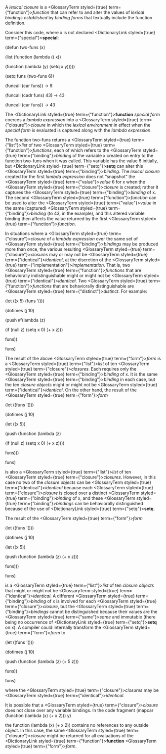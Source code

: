  



A *lexical closure* is a <GlossaryTerm styled={true} term={"function"}><i>function</i></GlossaryTerm> that can refer to and alter the values of *lexical bindings established* by *binding forms* that textually include the function definition. 



Consider this code, where x is not declared <DictionaryLink styled={true} term={"special"}><b>special</b></DictionaryLink>: 



(defun two-funs (x) 



(list (function (lambda () x)) 



(function (lambda (y) (setq x y))))) 



(setq funs (two-funs 6)) 



(funcall (car funs)) → 6 



(funcall (cadr funs) 43) → 43 



(funcall (car funs)) → 43 



The <DictionaryLink styled={true} term={"function"}><b>function</b></DictionaryLink> *special form* coerces a *lambda expression* into a <GlossaryTerm styled={true} term={"closure"}><i>closure</i></GlossaryTerm> in which the *lexical environment* in effect when the *special form* is evaluated is captured along with the *lambda expression*. 



The function two-funs returns a <GlossaryTerm styled={true} term={"list"}><i>list</i></GlossaryTerm> of two <GlossaryTerm styled={true} term={"function"}><i>functions</i></GlossaryTerm>, each of which refers to the <GlossaryTerm styled={true} term={"binding"}><i>binding</i></GlossaryTerm> of the variable x created on entry to the function two-funs when it was called. This variable has the value 6 initially, but <DictionaryLink styled={true} term={"setq"}><b>setq</b></DictionaryLink> can alter this <GlossaryTerm styled={true} term={"binding"}><i>binding</i></GlossaryTerm>. The *lexical closure* created for the first *lambda expression* does not “snapshot” the <GlossaryTerm styled={true} term={"value"}><i>value</i></GlossaryTerm> 6 for x when the <GlossaryTerm styled={true} term={"closure"}><i>closure</i></GlossaryTerm> is created; rather it captures the <GlossaryTerm styled={true} term={"binding"}><i>binding</i></GlossaryTerm> of x. The second <GlossaryTerm styled={true} term={"function"}><i>function</i></GlossaryTerm> can be used to alter the <GlossaryTerm styled={true} term={"value"}><i>value</i></GlossaryTerm> in the same (captured) <GlossaryTerm styled={true} term={"binding"}><i>binding</i></GlossaryTerm> (to 43, in the example), and this altered variable binding then affects the value returned by the first <GlossaryTerm styled={true} term={"function"}><i>function</i></GlossaryTerm>.  







In situations where a <GlossaryTerm styled={true} term={"closure"}><i>closure</i></GlossaryTerm> of a *lambda expression* over the same set of <GlossaryTerm styled={true} term={"binding"}><i>bindings</i></GlossaryTerm> may be produced more than once, the various resulting <GlossaryTerm styled={true} term={"closure"}><i>closures</i></GlossaryTerm> may or may not be <GlossaryTerm styled={true} term={"identical"}><i>identical</i></GlossaryTerm>, at the discretion of the <GlossaryTerm styled={true} term={"implementation"}><i>implementation</i></GlossaryTerm>. That is, two <GlossaryTerm styled={true} term={"function"}><i>functions</i></GlossaryTerm> that are behaviorally indistinguishable might or might not be <GlossaryTerm styled={true} term={"identical"}><i>identical</i></GlossaryTerm>. Two <GlossaryTerm styled={true} term={"function"}><i>functions</i></GlossaryTerm> that are behaviorally distinguishable are <GlossaryTerm styled={true} term={"distinct"}><i>distinct</i></GlossaryTerm>. For example: 



(let ((x 5) (funs ’())) 



(dotimes (j 10) 



(push #’(lambda (z) 



(if (null z) (setq x 0) (+ x z))) 



funs)) 



funs) 



The result of the above <GlossaryTerm styled={true} term={"form"}><i>form</i></GlossaryTerm> is a <GlossaryTerm styled={true} term={"list"}><i>list</i></GlossaryTerm> of ten <GlossaryTerm styled={true} term={"closure"}><i>closures</i></GlossaryTerm>. Each requires only the <GlossaryTerm styled={true} term={"binding"}><i>binding</i></GlossaryTerm> of x. It is the same <GlossaryTerm styled={true} term={"binding"}><i>binding</i></GlossaryTerm> in each case, but the ten *closure objects* might or might not be <GlossaryTerm styled={true} term={"identical"}><i>identical</i></GlossaryTerm>. On the other hand, the result of the <GlossaryTerm styled={true} term={"form"}><i>form</i></GlossaryTerm> 



(let ((funs ’())) 



(dotimes (j 10) 



(let ((x 5)) 



(push (function (lambda (z) 



(if (null z) (setq x 0) (+ x z)))) 



funs))) 



funs) 



is also a <GlossaryTerm styled={true} term={"list"}><i>list</i></GlossaryTerm> of ten <GlossaryTerm styled={true} term={"closure"}><i>closures</i></GlossaryTerm>. However, in this case no two of the *closure objects* can be <GlossaryTerm styled={true} term={"identical"}><i>identical</i></GlossaryTerm> because each <GlossaryTerm styled={true} term={"closure"}><i>closure</i></GlossaryTerm> is closed over a distinct <GlossaryTerm styled={true} term={"binding"}><i>binding</i></GlossaryTerm> of x, and these <GlossaryTerm styled={true} term={"binding"}><i>bindings</i></GlossaryTerm> can be behaviorally distinguished because of the use of <DictionaryLink styled={true} term={"setq"}><b>setq</b></DictionaryLink>. 



The result of the <GlossaryTerm styled={true} term={"form"}><i>form</i></GlossaryTerm> 



(let ((funs ’())) 



(dotimes (j 10) 



(let ((x 5)) 



(push (function (lambda (z) (+ x z))) 



funs))) 



funs) 



is a <GlossaryTerm styled={true} term={"list"}><i>list</i></GlossaryTerm> of ten *closure objects* that might or might not be <GlossaryTerm styled={true} term={"identical"}><i>identical</i></GlossaryTerm>. A different <GlossaryTerm styled={true} term={"binding"}><i>binding</i></GlossaryTerm> of x is involved for each <GlossaryTerm styled={true} term={"closure"}><i>closure</i></GlossaryTerm>, but the <GlossaryTerm styled={true} term={"binding"}><i>bindings</i></GlossaryTerm> cannot be distinguished because their values are the <GlossaryTerm styled={true} term={"same"}><i>same</i></GlossaryTerm> and immutable (there being no occurrence of <DictionaryLink styled={true} term={"setq"}><b>setq</b></DictionaryLink> on x). A compiler could internally transform the <GlossaryTerm styled={true} term={"form"}><i>form</i></GlossaryTerm> to 



(let ((funs ’())) 



(dotimes (j 10) 



(push (function (lambda (z) (+ 5 z))) 



funs)) 



funs)  







where the <GlossaryTerm styled={true} term={"closure"}><i>closures</i></GlossaryTerm> may be <GlossaryTerm styled={true} term={"identical"}><i>identical</i></GlossaryTerm>. 



It is possible that a <GlossaryTerm styled={true} term={"closure"}><i>closure</i></GlossaryTerm> does not close over any variable bindings. In the code fragment (mapcar (function (lambda (x) (+ x 2))) y) 



the function (lambda (x) (+ x 2)) contains no references to any outside object. In this case, the same <GlossaryTerm styled={true} term={"closure"}><i>closure</i></GlossaryTerm> might be returned for all evaluations of the <DictionaryLink styled={true} term={"function"}><b>function</b></DictionaryLink> <GlossaryTerm styled={true} term={"form"}><i>form</i></GlossaryTerm>. 



